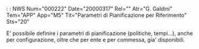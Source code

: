  :  : NWS Num="000222" Date="20000317" Rel="" Atr="G. Galdini" Tem="APP" App="M5" Tit="Parametri di Pianificazione per Riferimento" Sts="20"

E' possibile definire i parametri di pianificazione (politiche, tempi...), anche per configurazione, oltre che per ente e per commessa, gia' disponibili.


